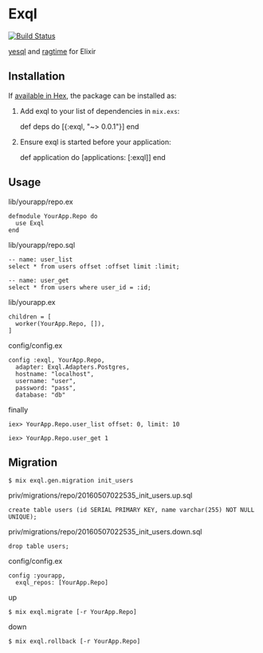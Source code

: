 # Exql

[![Build Status][travis-image]][travis-url]

[yesql](https://github.com/krisajenkins/yesql) and [ragtime](https://github.com/weavejester/ragtime) for Elixir

## Installation

If [available in Hex](https://hex.pm/docs/publish), the package can be installed as:

  1. Add exql to your list of dependencies in `mix.exs`:

        def deps do
          [{:exql, "~> 0.0.1"}]
        end

  2. Ensure exql is started before your application:

        def application do
          [applications: [:exql]]
        end

## Usage

lib/yourapp/repo.ex

    defmodule YourApp.Repo do
      use Exql
    end

lib/yourapp/repo.sql

    -- name: user_list
    select * from users offset :offset limit :limit;

    -- name: user_get
    select * from users where user_id = :id;

lib/yourapp.ex

    children = [
      worker(YourApp.Repo, []),
    ]

config/config.ex

    config :exql, YourApp.Repo,
      adapter: Exql.Adapters.Postgres,
      hostname: "localhost",
      username: "user",
      password: "pass",
      database: "db"

finally

    iex> YourApp.Repo.user_list offset: 0, limit: 10

    iex> YourApp.Repo.user_get 1

## Migration

    $ mix exql.gen.migration init_users

priv/migrations/repo/20160507022535_init_users.up.sql

    create table users (id SERIAL PRIMARY KEY, name varchar(255) NOT NULL UNIQUE);

priv/migrations/repo/20160507022535_init_users.down.sql

    drop table users;

config/config.ex

    config :yourapp,
      exql_repos: [YourApp.Repo]

up

    $ mix exql.migrate [-r YourApp.Repo]

down

    $ mix exql.rollback [-r YourApp.Repo]


[travis-image]: https://img.shields.io/travis/zweifisch/exql.svg?style=flat
[travis-url]: https://travis-ci.org/zweifisch/exql
